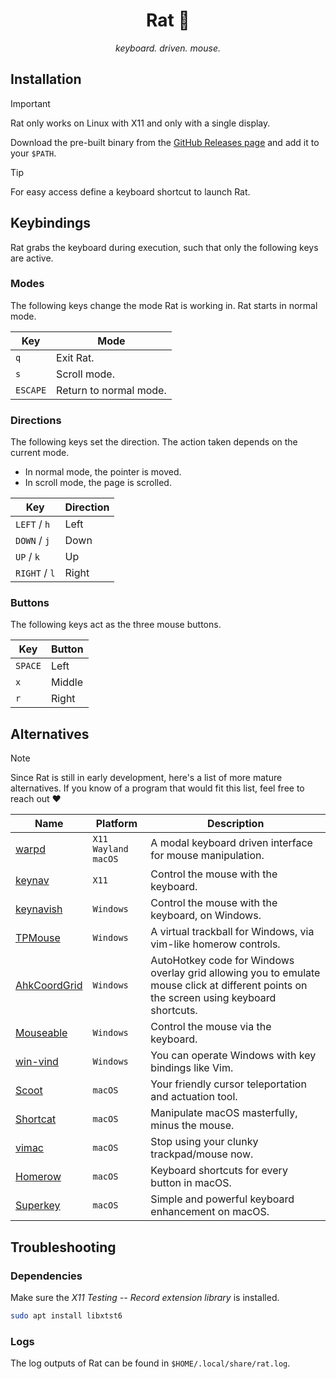 <p align="center">
  <h1 align="center">Rat 🐀</h1>
</p>

<p align="center">
  <em>keyboard. driven. mouse.</em>
</p>

## Installation

> [!IMPORTANT]
> Rat only works on Linux with X11 and only with a single display.

Download the pre-built binary from the [GitHub Releases page](https://github.com/david-haerer/rat/releases) and add it to your `$PATH`.

> [!TIP]
> For easy access define a keyboard shortcut to launch Rat.

## Keybindings

Rat grabs the keyboard during execution, such that only the following keys are active.

### Modes

The following keys change the mode Rat is working in.
Rat starts in normal mode.

Key | Mode
----|---------
`q` | Exit Rat.
`s` | Scroll mode.
`ESCAPE` | Return to normal mode.

### Directions

The following keys set the direction.
The action taken depends on the current mode.

* In normal mode, the pointer is moved.
* In scroll mode, the page is scrolled.

Key | Direction
----|---------
`LEFT` / `h` | Left
`DOWN` / `j` | Down
`UP` / `k` | Up
`RIGHT` / `l` | Right

### Buttons

The following keys act as the three mouse buttons.

Key | Button
----|---------
`SPACE` | Left
`x` | Middle
`r` | Right

## Alternatives

> [!NOTE]
> Since Rat is still in early development, here's a list of more mature alternatives.
> If you know of a program that would fit this list, feel free to reach out ❤️

Name | Platform | Description
----|----|-------
[warpd](https://github.com/rvaiya/warpd) | `X11` `Wayland` `macOS` | A modal keyboard driven interface for mouse manipulation.
[keynav](https://github.com/jordansissel/keynav) | `X11` | Control the mouse with the keyboard.
[keynavish](https://github.com/lesderid/keynavish) | `Windows` | Control the mouse with the keyboard, on Windows.
[TPMouse](https://github.com/EsportToys/TPMouse) | `Windows` | A virtual trackball for Windows, via vim-like homerow controls. 
[AhkCoordGrid](https://github.com/GavinPen/AhkCoordGrid) | `Windows` | AutoHotkey code for Windows overlay grid allowing you to emulate mouse click at different points on the screen using keyboard shortcuts.
[Mouseable](https://github.com/wirekang/mouseable) | `Windows` | Control the mouse via the keyboard.
[win-vind](https://github.com/pit-ray/win-vind) | `Windows` | You can operate Windows with key bindings like Vim.
[Scoot](https://github.com/mjrusso/scoot) | `macOS` | Your friendly cursor teleportation and actuation tool.
[Shortcat](https://shortcat.app/) | `macOS` | Manipulate macOS masterfully, minus the mouse.
[vimac](https://vimacapp.com/) | `macOS` | Stop using your clunky trackpad/mouse now.
[Homerow](https://www.homerow.app/) | `macOS` | Keyboard shortcuts for every button in macOS.
[Superkey](https://superkey.app/) | `macOS` | Simple and powerful keyboard enhancement on macOS.

## Troubleshooting

### Dependencies

Make sure the *X11 Testing -- Record extension library* is installed.

```sh
sudo apt install libxtst6 
```

### Logs

The log outputs of Rat can be found in `$HOME/.local/share/rat.log`.
